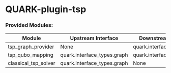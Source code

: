 # QUARK-plugin-tsp


### Provided Modules:

| Module               | Upstream Interface          | Downstream Interface        |
| -------------------- | --------------------------- | --------------------------- |
| tsp_graph_provider   | None                        | quark.interface_types.graph |
| tsp_qubo_mapping     | quark.interface_types.graph | quark.interface_types.qubo  |
| classical_tsp_solver | quark.interface_types.graph | None                        |
